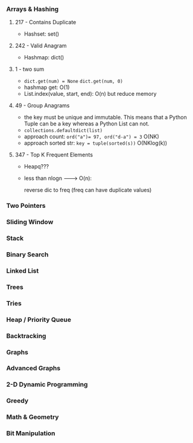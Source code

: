 ### Arrays & Hashing

1. 217 - Contains Duplicate
   - Hashset: set()
2. 242 - Valid Anagram
   - Hashmap: dict()

3. 1 - two sum
   - `dict.get(num) = None`	`dict.get(num, 0)`
   - hashmap get: O(1)
   - List.index(value, start, end): O(n) but reduce memory

4. 49 - Group Anagrams
   - the key must be unique and immutable. This means that a Python Tuple can be a key whereas a Python List can not. 
   - `collections.defaultdict(list)`
   - approach count:  `ord("a")= 97, ord("d-a") = 3`  O(NK)
   - approach sorted str: `key = tuple(sorted(s))`  O(NKlog(k))

5. 347 - Top K Frequent Elements

   - Heapq???

   - less than nlogn ---> O(n):

     reverse dic to freq (freq can have duplicate values)


### Two Pointers



### Sliding Window



### Stack



### Binary Search



### Linked List



### Trees



### Tries



### Heap / Priority Queue



### Backtracking



### Graphs



### Advanced Graphs



### 2-D Dynamic Programming



### Greedy



### Math & Geometry



### Bit Manipulation